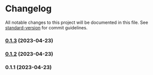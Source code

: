 # Changelog

All notable changes to this project will be documented in this file. See [standard-version](https://github.com/conventional-changelog/standard-version) for commit guidelines.

### [0.1.3](https://github.com/aleki-musyoki/create-react-app/compare/v0.1.2...v0.1.3) (2023-04-23)

### [0.1.2](https://github.com/aleki-musyoki/create-react-app/compare/v0.1.1...v0.1.2) (2023-04-23)

### 0.1.1 (2023-04-23)
